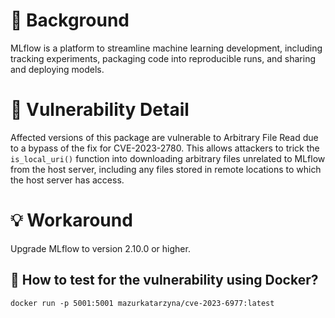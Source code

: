 # :mag_right: Background
MLflow is a platform to streamline machine learning development, including tracking experiments, packaging code into reproducible runs, and sharing and deploying models.

# :bug: Vulnerability Detail
Affected versions of this package are vulnerable to Arbitrary File Read due to a bypass of the fix for CVE-2023-2780. This allows attackers to trick the `is_local_uri()` function into downloading arbitrary files unrelated to MLflow from the host server, including any files stored in remote locations to which the host server has access.

# :bulb: Workaround
Upgrade MLflow to version 2.10.0 or higher.

## :whale: How to test for the vulnerability using Docker?
```
docker run -p 5001:5001 mazurkatarzyna/cve-2023-6977:latest
```
